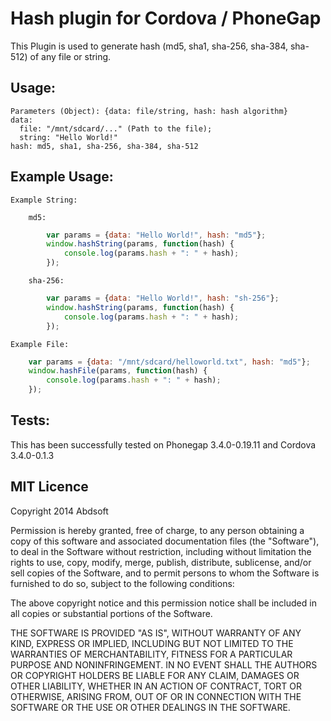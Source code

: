 Hash plugin for Cordova / PhoneGap
==================================

This Plugin is used to generate hash (md5, sha1, sha-256, sha-384, sha-512) of any file or string.

## Usage:
    Parameters (Object): {data: file/string, hash: hash algorithm}
    data:
      file: "/mnt/sdcard/..." (Path to the file);
      string: "Hello World!"
    hash: md5, sha1, sha-256, sha-384, sha-512

## Example Usage: 
	Example String:
	
		md5:
```js		
		var params = {data: "Hello World!", hash: "md5"};
		window.hashString(params, function(hash) {
			console.log(params.hash + ": " + hash);
		});
```
		sha-256:
```js
		var params = {data: "Hello World!", hash: "sh-256"};
		window.hashString(params, function(hash) {
			console.log(params.hash + ": " + hash);
		});	
```	
	Example File:
```js	
  	var params = {data: "/mnt/sdcard/helloworld.txt", hash: "md5"};
  	window.hashFile(params, function(hash) {
  		console.log(params.hash + ": " + hash);
  	});
```

## Tests:
This has been successfully tested on Phonegap 3.4.0-0.19.11 and Cordova 3.4.0-0.1.3
	
## MIT Licence

Copyright 2014 Abdsoft

Permission is hereby granted, free of charge, to any person obtaining a copy of this software and associated 
documentation files (the "Software"), to deal in the Software without restriction, including without limitation the 
rights to use, copy, modify, merge, publish, distribute, sublicense, and/or sell copies of the Software, and to
permit persons to whom the Software is furnished to do so, subject to the following conditions:

The above copyright notice and this permission notice shall be included in all copies or substantial portions of 
the Software.

THE SOFTWARE IS PROVIDED "AS IS", WITHOUT WARRANTY OF ANY KIND, EXPRESS OR IMPLIED, 
INCLUDING BUT NOT LIMITED TO THE WARRANTIES OF MERCHANTABILITY, FITNESS FOR A 
PARTICULAR PURPOSE AND NONINFRINGEMENT. IN NO EVENT SHALL THE AUTHORS OR COPYRIGHT 
HOLDERS BE LIABLE FOR ANY CLAIM, DAMAGES OR OTHER LIABILITY, WHETHER IN AN ACTION OF
CONTRACT, TORT OR OTHERWISE, ARISING FROM, OUT OF OR IN CONNECTION WITH THE 
SOFTWARE OR THE USE OR OTHER DEALINGS IN THE SOFTWARE.
